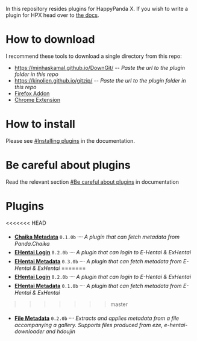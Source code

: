 
In this repository resides plugins for HappyPanda X. If you wish to write a plugin for HPX head over to
[the docs](https://happypandax.github.io/plugin.html#plugins).

# How to download

I recommend these tools to download a single directory from this repo:
- https://minhaskamal.github.io/DownGit/ -- *Paste the url to the plugin folder in this repo*
- https://kinolien.github.io/gitzip/ -- *Paste the url to the plugin folder in this repo*
- [Firefox Addon](https://addons.mozilla.org/en-US/firefox/addon/gitzip/)
- [Chrome Extension](https://chrome.google.com/webstore/detail/gitzip-for-github/ffabmkklhbepgcgfonabamgnfafbdlkn)

# How to install

Please see [#Installing plugins](https://happypandax.github.io/usage.html#installing-plugins) in the documentation.

# Be careful about plugins

Read the relevant section [#Be careful about plugins](https://happypandax.github.io/usage.html#be-careful-about-plugins) in documentation

# Plugins

<<<<<<< HEAD
- [**Chaika Metadata**](https://github.com/happypandax/plugins/tree/master/plugins/Chaika%20Metadata) `0.1.0b` ᠁ *A plugin that can fetch metadata from Panda.Chaika*
- [**EHentai Login**](https://github.com/happypandax/plugins/tree/master/plugins/EHentai%20Login) `0.2.0b` ᠁ *A plugin that can login to E-Hentai & ExHentai*
- [**EHentai Metadata**](https://github.com/happypandax/plugins/tree/master/plugins/EHentai%20Metadata) `0.3.0b` ᠁ *A plugin that can fetch metadata from E-Hentai & ExHentai*
=======
- [**EHentai Login**](https://github.com/happypandax/plugins/tree/master/plugins/EHentai%20Login) `0.2.0b` ᠁ *A plugin that can login to E-Hentai & ExHentai*
- [**EHentai Metadata**](https://github.com/happypandax/plugins/tree/master/plugins/EHentai%20Metadata) `0.1.0b` ᠁ *A plugin that can fetch metadata from E-Hentai & ExHentai*
>>>>>>> master
- [**File Metadata**](https://github.com/happypandax/plugins/tree/master/plugins/File%20Metadata) `0.2.0b` ᠁ *Extracts and applies metadata from a file accompanying a gallery. Supports files produced from eze, e-hentai-downloader and hdoujin*

